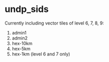 # undp_sids
Currently including vector tiles of level 6, 7, 8, 9:
  1) admin1
  2) admin2
  3) hex-10km
  4) hex-5km
  5) hex-1km (level 6 and 7 only)

